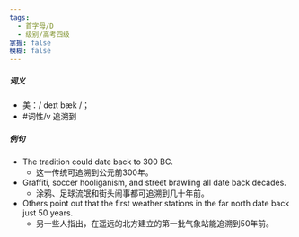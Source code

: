 ```yaml
---
tags:
  - 首字母/D
  - 级别/高考四级
掌握: false
模糊: false
---
```

##### 词义
- 美：/ deɪt bæk /；
- #词性/v  追溯到
##### 例句
- The tradition could date back to 300 BC.
	- 这一传统可追溯到公元前300年。
- Graffiti, soccer hooliganism, and street brawling all date back decades.
	- 涂鸦、足球流氓和街头闹事都可追溯到几十年前。
- Others point out that the first weather stations in the far north date back just 50 years.
	- 另一些人指出，在遥远的北方建立的第一批气象站能追溯到50年前。
